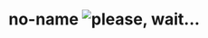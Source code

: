 # no-name ![please, wait...](https://img.shields.io/static/v1?label=&message=please%2C+wait...&color=d82)
<!--
## SNIPPET

> this **snippet** not available at now, but i try to create it! 👍
> NOTE: every `table` is `collection` 😉

-   **codes**
    -   **import/require module**
        ```javascript
        const db = require('ExMo')('database-name'); // importing/use database
        ```
    -   **select/use table**
        ```javascript
        db('table-name');
        ```
    -   **Tables**
        -   **drop table**
            ```javascript
            db('table-name').drop();
            ```
        -   **create table (without _schema_, empty table)**
            ```javascript
            db('table-name').create();
            ```
        -   **create table (with **schema**)**
            ```javascript
            const schema = {...};
            db('table-name').create(schema);
            ```
        -   **rename table**
            ```javascript
            db('table-name').rename('new-name');
            ```
    -   **Data/Row/Field**
        ```javascript
        /** response of all method's
         * 1 = successfully
         * 0 = field
         * -1 = row-not-exist
         */
        ```
        -   **insert data to table**
            ```javascript
            db('table-name').insert({...});
            ```
        -   **remove data from table**
            ```javascript
            db('table-name').remove({ where: ... });
            ```
        -   **update data on table**
            ```javascript
            db('table-name').update({ old: ..., new: ..., where: ... });
            ```
        -   **get/fetch data from table**
            ```javascript
            const data = db('table-name').fetch(); // get all row from table
            const data = db('table-name').select({ where: ... }); // get several/many row from table
            ```
    -   **Table (Objected)**
        -   **create object**
            ```javascript
            const table = db('table'); // NOTE: `table` should be exist :danger:
            ```
        -   **operations**
            ```javascript
            table.drop();
            table.rename('new-name');
            table.insert({...});
            table.remove({...});
            table.update({...});
            table.fetch();
            table.select();
            ```

## Thanks for Help me 🤗

thanks anyone to help me and every people when use of mongodb and mongoose to node-js/express-js for growing up and updating this project 🥇

💮 💮 💮 💮 💮 💮 💮 💮 💮 💮 💮 💮 💮 💮 💮 💮 💮 💮 💮 💮 💮 💮 💮 💮

-->
